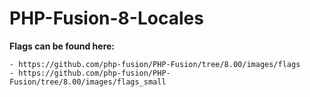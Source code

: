 PHP-Fusion-8-Locales
=================

**Flags can be found here:**

    - https://github.com/php-fusion/PHP-Fusion/tree/8.00/images/flags
    - https://github.com/php-fusion/PHP-Fusion/tree/8.00/images/flags_small
